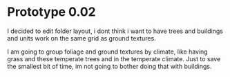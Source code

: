 
# Prototype 0.02
I decided to edit folder layout, i dont think i want to have trees and buildings and units work on the same grid as ground textures.

I am going to group foliage and ground textures by climate, like having grass and these temperate trees and in the temperate climate. Just to save the smallest bit of time, im not going to bother doing that with buildings.

